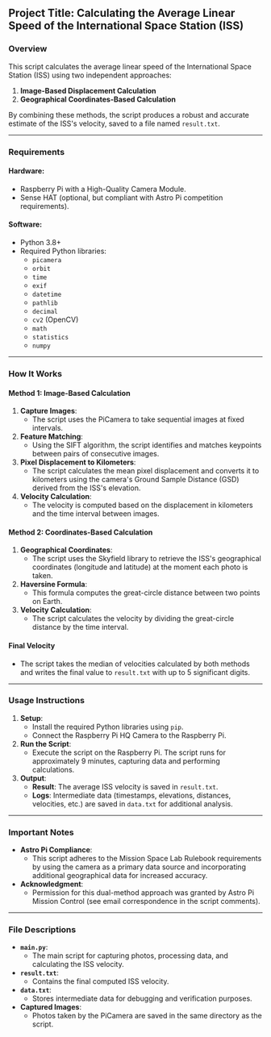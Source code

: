 ## **Project Title: Calculating the Average Linear Speed of the International Space Station (ISS)**

### **Overview**
This script calculates the average linear speed of the International Space Station (ISS) using two independent approaches:
1. **Image-Based Displacement Calculation**
2. **Geographical Coordinates-Based Calculation**

By combining these methods, the script produces a robust and accurate estimate of the ISS's velocity, saved to a file named `result.txt`.

---

### **Requirements**
#### **Hardware:**
- Raspberry Pi with a High-Quality Camera Module.
- Sense HAT (optional, but compliant with Astro Pi competition requirements).

#### **Software:**
- Python 3.8+
- Required Python libraries: 
  - `picamera`
  - `orbit`
  - `time`
  - `exif`
  - `datetime`
  - `pathlib`
  - `decimal`
  - `cv2` (OpenCV)
  - `math`
  - `statistics`
  - `numpy`

---

### **How It Works**
#### **Method 1: Image-Based Calculation**
1. **Capture Images**: 
   - The script uses the PiCamera to take sequential images at fixed intervals.
2. **Feature Matching**: 
   - Using the SIFT algorithm, the script identifies and matches keypoints between pairs of consecutive images.
3. **Pixel Displacement to Kilometers**: 
   - The script calculates the mean pixel displacement and converts it to kilometers using the camera's Ground Sample Distance (GSD) derived from the ISS's elevation.
4. **Velocity Calculation**: 
   - The velocity is computed based on the displacement in kilometers and the time interval between images.

#### **Method 2: Coordinates-Based Calculation**
1. **Geographical Coordinates**:
   - The script uses the Skyfield library to retrieve the ISS's geographical coordinates (longitude and latitude) at the moment each photo is taken.
2. **Haversine Formula**:
   - This formula computes the great-circle distance between two points on Earth.
3. **Velocity Calculation**:
   - The script calculates the velocity by dividing the great-circle distance by the time interval.

#### **Final Velocity**
- The script takes the median of velocities calculated by both methods and writes the final value to `result.txt` with up to 5 significant digits.

---

### **Usage Instructions**
1. **Setup**:
   - Install the required Python libraries using `pip`.
   - Connect the Raspberry Pi HQ Camera to the Raspberry Pi.
2. **Run the Script**:
   - Execute the script on the Raspberry Pi. The script runs for approximately 9 minutes, capturing data and performing calculations.
3. **Output**:
   - **Result**: The average ISS velocity is saved in `result.txt`.
   - **Logs**: Intermediate data (timestamps, elevations, distances, velocities, etc.) are saved in `data.txt` for additional analysis.

---

### **Important Notes**
- **Astro Pi Compliance**:
  - This script adheres to the Mission Space Lab Rulebook requirements by using the camera as a primary data source and incorporating additional geographical data for increased accuracy.
- **Acknowledgment**:
  - Permission for this dual-method approach was granted by Astro Pi Mission Control (see email correspondence in the script comments).

---

### **File Descriptions**
- **`main.py`**:
  - The main script for capturing photos, processing data, and calculating the ISS velocity.
- **`result.txt`**:
  - Contains the final computed ISS velocity.
- **`data.txt`**:
  - Stores intermediate data for debugging and verification purposes.
- **Captured Images**:
  - Photos taken by the PiCamera are saved in the same directory as the script.
